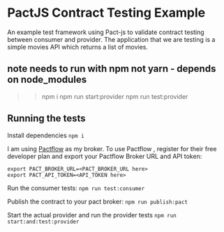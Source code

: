 # PactJS Contract Testing Example

An example test framework using Pact-js to validate contract testing between consumer and provider. The application that we are testing is a simple movies API which returns a list of movies.

## note needs to run with npm not yarn - depends on node_modules
  >> npm i
  >> npm run start:provider
  >> npm run test:provider

## Running the tests

Install dependencies
`npm i`

I am using [Pactflow](https://pactflow.io/) as my broker. To use Pactflow , register for their free developer plan and export your Pactflow Broker URL and API token:

```
export PACT_BROKER_URL=<PACT_BROKER_URL here>
export PACT_API_TOKEN=<API_TOKEN here>
```

Run the consumer tests:
`npm run test:consumer`

Publish the contract to your pact broker:
`npm run publish:pact`

Start the actual provider and run the provider tests
`npm run start:and:test:provider`
